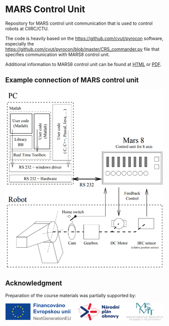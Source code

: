 # MARS Control Unit

Repository for MARS control unit communication that is used to control robots at
CIIRC/CTU.

The code is heavily based on the https://github.com/cvut/pyrocon software, especially
the https://github.com/cvut/pyrocon/blob/master/CRS_commander.py file that specifies
communication with MARS8 control unit.

Additional information to MARS8 control unit can be found at
[HTML](https://cmp.felk.cvut.cz/~pisa/mars8/mars8_man_cz.html)
or [PDF](https://cmp.felk.cvut.cz/~pisa/mars8/mars8_man_cz.pdf).

## Example connection of MARS control unit
![](https://raw.githubusercontent.com/CTURobotics/ctu_mars_control_unit/main/doc/mars_unit_usage.png)


## Acknowledgment

Preparation of the course materials was partially supported by:

![](https://raw.githubusercontent.com/CTURobotics/ctu_mars_control_unit/main/doc/NPO-publicity-logo_crop.png)


